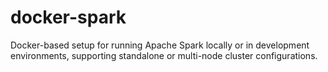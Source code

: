 # docker-spark
Docker-based setup for running Apache Spark locally or in development environments, supporting standalone or multi-node cluster configurations.
